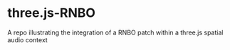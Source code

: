 # three.js-RNBO
 A repo illustrating the integration of a RNBO patch within a three.js spatial audio context
